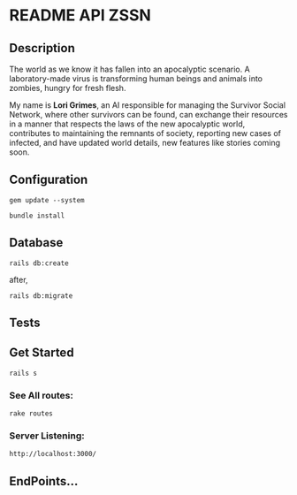 # README API ZSSN

## Description

The world as we know it has fallen into an apocalyptic scenario. A laboratory-made virus is transforming human beings and animals into zombies, hungry for fresh flesh.

My name is **Lori Grimes**, an AI responsible for managing the Survivor Social Network, where other survivors can be found, can exchange their resources in a manner that respects the laws of the new apocalyptic world, contributes to maintaining the remnants of society, reporting new cases of infected, and have updated world details, new features like stories coming soon.

## Configuration

`gem update --system`

`bundle install`

## Database

`rails db:create`

after,

`rails db:migrate`

## Tests

## Get Started

`rails s`

### See All routes:

`rake routes`

### Server Listening:

`http://localhost:3000/`

## EndPoints...

